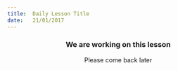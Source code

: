 ```yaml
---
title:  Daily Lesson Title
date:   21/01/2017
---
```


### <center>We are working on this lesson</center>
<center>Please come back later</center>